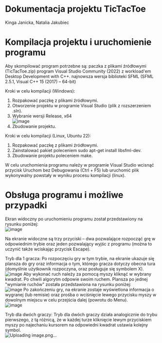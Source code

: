 # Dokumentacja projektu TicTacToe
Kinga Janicka, Natalia Jakubiec

# Kompilacja projektu i uruchomienie programu
Aby skompilować program potrzebne są:
	paczka z plikami źródłowymi (TicTacToe.zip)
	program Visual Studio Community (2022) z workload'em Desktop Development with C++.
	najnowsza wersja biblioteki SFML (SFML 2.5.1, Visual C++ 15 (2017) – 64-bit)

Kroki w celu kompilacji (Windows):
1.	Rozpakować paczkę z plikami źródłowymi.
2.	Otworzenie projektu w programie Visual Studio (plik z rozszerzeniem .sln).
3.	Wybranie wersji Release, x64<br>
![image](https://github.com/thelikeatrun/WDPprojekt/assets/136385887/ed47f5e7-5f28-4a04-9ab3-25eff705d00c)
5.	Zbudowanie projektu.

Kroki w celu kompilacji (Linux, Ubuntu 22):
1.	Rozpakować paczkę z plikami źródłowymi.
2.	Zainstalować pakiet poleceniem sudo apt-get install libsfml-dev.
3.	Zbudowanie projektu poleceniem make.

W celu uruchomienia programu należy w programie Visual Studio wcisnąć przycisk Uruchom bez Debugowania (Ctrl + F5) lub uruchomić plik wykonywalny powstały w wyniku procesu kompilacji (linux).

# Obsługa programu i możliwe przypadki

Ekran widoczny po uruchomieniu programu został przedstawiony na rysunku poniżej: <br>
![image](https://github.com/thelikeatrun/WDPprojekt/assets/136385887/28ff0816-7ae3-4676-a5ac-f450c57c04c2)

Na ekranie widoczne są trzy przyciski – dwa pozwalające rozpocząć grę w odpowiednim trybie oraz jeden pozwalający wyjśc z programu (można to uczynić także wciskając przycisk Escape).

Tryb dla 1 gracza:
Po rozpoczęciu gry w tym trybie, na ekranie ukazuje się plansza do gry oraz informacja o tym, którego gracza dotyczy obecna tura (domyślnie użytkownik rozpoczyna, oraz posługuje się symbolem X). <br>
![image](https://github.com/thelikeatrun/WDPprojekt/assets/136385887/8db5bd1c-5eee-482c-b073-8c5009b70966)
Aby wykonać ruch należy za pomocą myszy kliknąć w wybrany kwadrat. Po chwili algorytm odpowie swoim ruchem. Plansza po jednej "wymianie ruchów" została przedstawiona na rysunku poniżej: <br>
![image](https://github.com/thelikeatrun/WDPprojekt/assets/136385887/50670661-c03a-42a6-85fd-a77d0832c67c)
Po zakończeniu gry, na ekranie zostaje wyświetlona informacja o wygranej (lub remisie) oraz prośba o wciśnięcie lewego przycisku myszy w dowolnym miejscu w celu przejścia dalej (powrotu do Menu). <br>
![image](https://github.com/thelikeatrun/WDPprojekt/assets/136385887/8869b41e-d944-45a5-82c8-2ff519991448)
 

Tryb dla dwóch graczy:
Tryb dla dwóch graczy działa analogicznie do trybu pierwszego, z tą różnicą, że w każdej turze kliknięcie lewym przyciskiem myszy po najechaniu kursorem na odpowiedni kwadrat ustawia kolejny symbol. <br>
![Uploading image.png…]()

